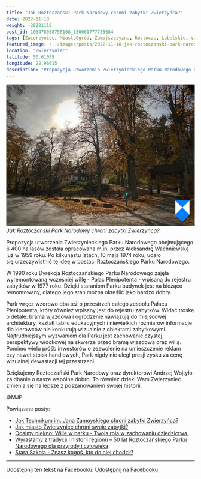 ```yaml
---
title: "Jak Roztoczański Park Narodowy chroni zabytki Zwierzyńca?"
date: 2022-11-18
weight: -20221118
post_id: 103478058758108_150061777735684
tags: [Zwierzyniec, MiastoOgród, Zamojszczyzna, Roztocze, Lubelskie, villarestituta, turystyka, dziedzictwo, zabytki, kościoły, krajobrazy, roztoczanskiparknarodowy]
featured_image: /../images/posts/2022-11-18-jak-roztoczanski-park-narodowy-chroni-zabytki-zwierzynca.jpg
location: "Zwierzyniec"
latitude: 50.61039
longitude: 22.96615
description: "Propozycja utworzenia Zwierzynieckiego Parku Narodowego obejmującego 6 400 ha lasów została opracowana m.in. przez Aleksandrę Wachniewską już w 1959 r..."
---
```


![Jak Roztoczański Park Narodowy chroni zabytki Zwierzyńca?](/images/posts/2022-11-18-jak-roztoczanski-park-narodowy-chroni-zabytki-zwierzynca.jpg)
*Jak Roztoczański Park Narodowy chroni zabytki Zwierzyńca?*

Propozycja utworzenia Zwierzynieckiego Parku Narodowego obejmującego 6 400 ha lasów została opracowana m.in. przez Aleksandrę Wachniewską już w 1959 roku. Po kilkunastu latach, 10 maja 1974 roku, udało się urzeczywistnić tę ideę w postaci Roztoczańskiego Parku Narodowego.

W 1990 roku Dyrekcja Roztoczańskiego Parku Narodowego zajęła wyremontowaną wcześniej willę - Pałac Plenipotenta - wpisaną do rejestru zabytków w 1977 roku. Dzięki staraniom Parku budynek jest na bieżąco remontowany, dlatego jego stan można określić jako bardzo dobry.

Park wręcz wzorowo dba też o przestrzeń całego zespołu Pałacu Plenipotenta, który również wpisany jest do rejestru zabytków. Widać troskę o detale: brama wjazdowa i ogrodzenie nawiązują do miejscowej architektury, kształt tablic edukacyjnych i niewielkich rozmiarów informacje dla kierowców nie konkurują wizualnie z obiektami zabytkowymi.
Najtrudniejszym wyzwaniem dla Parku jest zachowanie czystej perspektywy widokowej na skwerze przed bramą wjazdową oraz willą. Pomimo wielu próśb inwestorów o zezwolenie na umieszczenie reklam czy nawet stoisk handlowych, Park nigdy nie uległ presji zysku za cenę wizualnej dewastacji tej przestrzeni.

Dziękujemy Roztoczański Park Narodowy oraz dyrektorowi Andrzej Wojtyło  za dbanie o nasze wspólne dobro. To również dzięki Wam Zwierzyniec zmienia się na lepsze z poszanowaniem swojej historii.



©MJP

Powiązane posty:
- [Jak Technikum im. Jana Zamoyskiego chroni zabytki Zwierzyńca?](/posts/Jak-Technikum-im-Jana-Zamoyskiego-chroni-zabytki-Zwierzynca)
- [Jak miasto Zwierzyniec chroni swoje zabytki?](/posts/Jak-miasto-Zwierzyniec-chroni-swoje-zabytki)
- [Ocalmy piękno: Wille w parku - Twoja rola w zachowaniu dziedzictwa.](/posts/Ocalmy-piekno-Wille-w-parku-Twoja-rola-w-zachowaniu)
- [Wyrastamy z tradycji i historii regionu – 50 lat Roztoczańskiego Parku Narodowego dla przyrody i człowieka](/posts/Wyrastamy-z-tradycji-i-historii-regionu-50-lat)
- [Stara Szkoła - Znasz kogoś, kto do niej chodził?](/posts/Stara-Szkola-Znasz-kogos-kto-do-niej-chodzil)


---

Udostępnij ten tekst na Facebooku:
[Udostępnij na Facebooku](https://www.facebook.com/sharer/sharer.php?u=https://stowarzyszeniewachniewskiej.pl/posts/Jak-Roztoczanski-Park-Narodowy-chroni-zabytki-Zwierzynca)

<script type="application/ld+json">
{
  "@context": "https://schema.org",
  "@type": "BlogPosting",
  "headline": "Jak Roztoczański Park Narodowy chroni zabytki Zwierzyńca?",
  "datePublished": "2022-11-18",
  "dateModified": "2022-11-18",
  "author": {
    "@type": "Person",
    "name": "Michał Jan Patyk"
  },
  "publisher": {
    "@type": "Organization",
    "name": "Stowarzyszenie im. Aleksandry Wachniewskiej",
    "logo": {
      "@type": "ImageObject",
      "url": "https://stowarzyszeniewachniewskiej.pl/images/logo/logo.svg"
    }
  },
  "mainEntityOfPage": {
    "@type": "WebPage",
    "@id": "https://stowarzyszeniewachniewskiej.pl/posts/Jak-Roztoczanski-Park-Narodowy-chroni-zabytki-Zwierzynca"
  },
  "image": {
    "@type": "ImageObject",
    "url": "https://stowarzyszeniewachniewskiej.pl/images/posts/2022-11-18-jak-roztoczanski-park-narodowy-chroni-zabytki-zwierzynca.jpg"
  },
  "articleSection": "Dziedzictwo Kulturowe i Zabytki",
  "keywords": "Zwierzyniec, MiastoOgród, Zamojszczyzna, Roztocze, Lubelskie, villarestituta, turystyka, dziedzictwo, zabytki, kościoły, krajobrazy, roztoczanskiparknarodowy",
  "wordCount": 189,
  "articleBody": "Propozycja utworzenia Zwierzynieckiego Parku Narodowego obejmującego 6 400 ha lasów została opracowana m.in. przez Aleksandrę Wachniewską już w 1959 roku. Po kilkunastu latach, 10 maja 1974 roku, udało się urzeczywistnić tę ideę w postaci Roztoczańskiego Parku Narodowego.\n\nW 1990 roku Dyrekcja Roztoczańskiego Parku Narodowego zajęła wyremontowaną wcześniej willę - Pałac Plenipotenta - wpisaną do rejestru zabytków w 1977 roku. Dzięki staraniom Parku budynek jest na bieżąco remontowany, dlatego jego stan można określić jako bardzo dobry. \n\nPark wręcz wzorowo dba też o przestrzeń całego zespołu Pałacu Plenipotenta, który również wpisany jest do rejestru zabytków. Widać troskę o detale: brama wjazdowa i ogrodzenie nawiązują do miejscowej architektury, kształt tablic edukacyjnych i niewielkich rozmiarów informacje dla kierowców nie konkurują wizualnie z obiektami zabytkowymi.\nNajtrudniejszym wyzwaniem dla Parku jest zachowanie czystej perspektywy widokowej na skwerze przed bramą wjazdową oraz willą. Pomimo wielu próśb inwestorów o zezwolenie na umieszczenie reklam czy nawet stoisk handlowych, Park nigdy nie uległ presji zysku za cenę wizualnej dewastacji tej przestrzeni.\n\nDziękujemy Roztoczański Park Narodowy oraz dyrektorowi Andrzej Wojtyło  za dbanie o nasze wspólne dobro. To również dzięki Wam Zwierzyniec zmienia się na lepsze z poszanowaniem swojej historii.\n\n           \n\n©MJP",
  "description": "Odkryj piękno Zwierzyńca i jego zabytki.",
  "copyrightHolder": {
    "@type": "Person",
    "name": "Michał Jan Patyk"
  }
}
</script>
<script type="application/ld+json">
{
  "@context": "https://schema.org",
  "@type": "BreadcrumbList",
  "itemListElement": [
    {
      "@type": "ListItem",
      "position": 1,
      "name": "Home",
      "item": "https://stowarzyszeniewachniewskiej.pl"
    },
    {
      "@type": "ListItem",
      "position": 2,
      "name": "posts",
      "item": "https://stowarzyszeniewachniewskiej.pl/posts"
    },
    {
      "@type": "ListItem",
      "position": 3,
      "name": "Jak Roztoczański Park Narodowy chroni zabytki Zwierzyńca?",
      "item": "https://stowarzyszeniewachniewskiej.pl/posts/Jak-Roztoczanski-Park-Narodowy-chroni-zabytki-Zwierzynca"
    }
  ]
}
</script>
